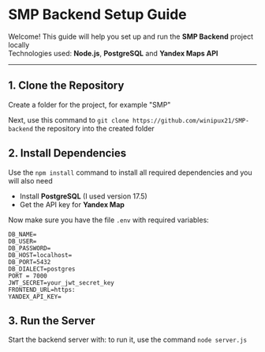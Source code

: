 # SMP Backend Setup Guide

Welcome! This guide will help you set up and run the **SMP Backend** project locally  
Technologies used: **Node.js**, **PostgreSQL** and **Yandex Maps API**

---

## 1. Clone the Repository

Create a folder for the project, for example "SMP"

Next, use this command to ```git clone https://github.com/winipux21/SMP-backend``` the repository into the created folder

## 2. Install Dependencies

Use the ```npm install``` command to install all required dependencies and you will also need 
- Install **PostgreSQL** (I used version 17.5)
- Get the API key for **Yandex Map**

Now make sure you have the file ```.env``` with required variables:
```
DB_NAME=
DB_USER=
DB_PASSWORD=
DB_HOST=localhost=
DB_PORT=5432
DB_DIALECT=postgres
PORT = 7000
JWT_SECRET=your_jwt_secret_key
FRONTEND_URL=https: 
YANDEX_API_KEY=
```

## 3. Run the Server
Start the backend server with: to run it, use the command ```node server.js```
